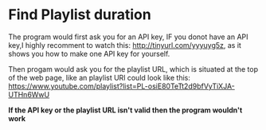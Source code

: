 # Find Playlist duration

The program would first ask you for an API key,
IF you donot have an API key,I highly recomment to watch this: http://tinyurl.com/yyyuyg5z, as it shows you how to make one 
API key for yourself.

Then progam would ask you for the playlist URL,
which is situated at the top of the web page, like an playlist URl could look like this: https://www.youtube.com/playlist?list=PL-osiE80TeTt2d9bfVyTiXJA-UTHn6WwU


**If the API key or the playlist URL isn't valid then the program wouldn't work**

